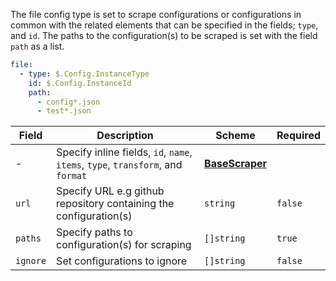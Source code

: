 The file config type is set to scrape configurations or configurations in common with the related elements that can be specified in the fields; `type`, and `id`. The paths to the configuration(s) to be scraped is set with the field `path` as a list.

```yaml
file:
  - type: $.Config.InstanceType
    id: $.Config.InstanceId
    path:
      - config*.json
      - test*.json
```

| Field    | Description                                                                     | Scheme                                   | Required |
| -------- | ------------------------------------------------------------------------------- | ---------------------------------------- | -------- |
| -        | Specify inline fields, `id`, `name`, `items`, `type`, `transform`, and `format` | [**BaseScraper**](./base.md#basescraper) |          |
| `url`    | Specify URL e.g github repository containing the configuration(s)               | `string`                                 | `false`  |
| `paths`  | Specify paths to configuration(s) for scraping                                  | `[]string`                               | `true`   |
| `ignore` | Set configurations to ignore                                                    | `[]string`                               | `false`  |
